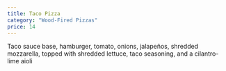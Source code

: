 ```yaml
---
title: Taco Pizza
category: "Wood-Fired Pizzas"
price: 14
---
```


Taco sauce base, hamburger, tomato, onions, jalapeños, shredded mozzarella, topped with shredded lettuce, taco seasoning, and a cilantro-lime aioli